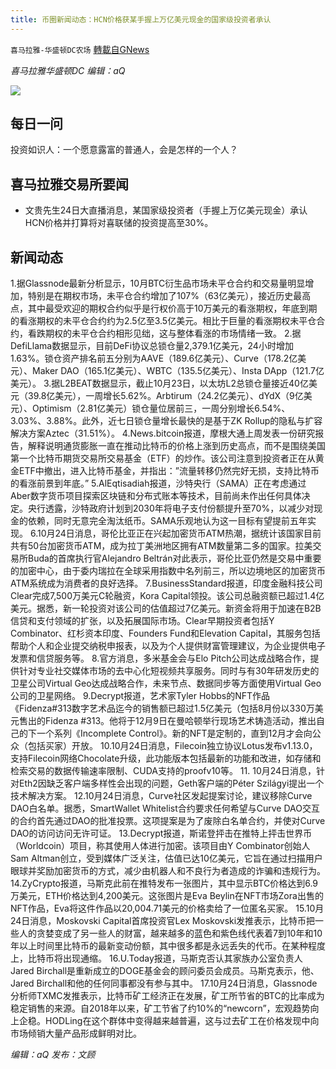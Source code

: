 ```yaml
---
title: 币圈新闻动态：HCN价格获某手握上万亿美元现金的国家级投资者承认
---
```

`喜马拉雅-华盛顿DC农场` [轉載自GNews](https://gnews.org/zh-hans/1617671/)

*喜马拉雅华盛顿DC 编辑：aQ*

![](http://himalayawashingtondc.org/wp-content/uploads/2021/07/ScreenShot-2021-07-31-at-16.20.22@2x.png)



## 每日一问





投资如识人：一个愿意露富的普通人，会是怎样的一个人？





## 喜马拉雅交易所要闻





- 文贵先生24日大直播消息，某国家级投资者（手握上万亿美元现金）承认HCN价格并打算将对喜联储的投资提高至30%。






## 新闻动态





1.据Glassnode最新分析显示，10月BTC衍生品市场未平仓合约和交易量明显增加，特别是在期权市场，未平仓合约增加了107%（63亿美元），接近历史最高点，其中最受欢迎的期权合约似乎是行权价高于10万美元的看涨期权，年底到期的看涨期权的未平仓合约约为2.5亿至3.5亿美元。相比于巨量的看涨期权未平仓合约，看跌期权的未平仓合约相形见绌，这与整体看涨的市场情绪一致。
2.据DefiLlama数据显示，目前DeFi协议总锁仓量2,379.1亿美元，24小时增加1.63%。锁仓资产排名前五分别为AAVE（189.6亿美元）、Curve（178.2亿美元）、Maker DAO（165.1亿美元）、WBTC（135.5亿美元）、Insta DApp（121.7亿美元）。
3.据L2BEAT数据显示，截止10月23日，以太坊L2总锁仓量接近40亿美元（39.8亿美元），一周增长5.62%。Arbtirum（24.2亿美元）、dYdX（9亿美元）、Optimism（2.81亿美元）锁仓量位居前三，一周分别增长6.54%、3.03%、3.88%。此外，近七日锁仓量增长最快的是基于ZK Rollup的隐私与扩容解决方案Aztec（31.51%）。
4.News.bitcoin报道，摩根大通上周发表一份研究报告，解释说明通货膨胀一直在推动比特币的价格上涨到历史高点，而不是围绕美国第一个比特币期货交易所交易基金（ETF）的炒作。该公司注意到投资者正在从黄金ETF中撤出，进入比特币基金，并指出：”流量转移仍然完好无损，支持比特币的看涨前景到年底。”
5.AlEqtisadiah报道，沙特央行（SAMA）正在考虑通过Aber数字货币项目探索区块链和分布式账本等技术，目前尚未作出任何具体决定。央行透露，沙特政府计划到2030年将电子支付份额提升至70%，以减少对现金的依赖，同时无意完全淘汰纸币。SAMA乐观地认为这一目标有望提前五年实现。
6.10月24日消息，哥伦比亚正在兴起加密货币ATM热潮，据统计该国家目前共有50台加密货币ATM，成为拉丁美洲地区拥有ATM数量第二多的国家。拉美交易所Buda的首席执行官Alejandro Beltrán对此表示，哥伦比亚仍然是交易中重要的加密中心，由于委内瑞拉在全球采用指数中名列前三，所以边境地区的加密货币ATM系统成为消费者的良好选择。
7.BusinessStandard报道，印度金融科技公司Clear完成7,500万美元C轮融资，Kora Capital领投。该公司总融资额已超过1.4亿美元。据悉，新一轮投资对该公司的估值超过7亿美元。新资金将用于加速在B2B信贷和支付领域的扩张，以及拓展国际市场。Clear早期投资者包括Y Combinator、红杉资本印度、Founders Fund和Elevation Capital，其服务包括帮助个人和企业提交纳税申报表，以及为个人提供财富管理建议，为企业提供电子发票和信贷服务等。
8.官方消息，多米基金会与Elo Pitch公司达成战略合作，提供针对专业社交媒体市场的去中心化短视频共享服务。同时与有30年研发历史的卫星公司Virtual Geo达成战略合作，未来节点、数据同步等方面使用Virtual Geo公司的卫星网络。
9.Decrypt报道，艺术家Tyler Hobbs的NFT作品《Fidenza#313数字艺术品迄今的销售额已超过1.5亿美元（包括8月份以330万美元售出的Fidenza #313。他将于12月9日在曼哈顿举行现场艺术铸造活动，推出自己的下一个系列《Incomplete Control》。新的NFT是定制的，直到12月才会向公众（包括买家）开放。
10.10月24日消息，Filecoin独立协议Lotus发布v1.13.0，支持Filecoin网络Chocolate升级，此功能版本包括最新的功能和改进，如存储和检索交易的数据传输速率限制、CUDA支持的proofv10等。
11. 10月24日消息，针对Eth2因缺乏客户端多样性会出现的问题，Geth客户端的Péter Szilágyi提出一个技术解决方案。
12.10月24日消息，Curve社区发起提案讨论，建议移除Curve DAO白名单。据悉，SmartWallet Whitelist合约要求任何希望与Curve DAO交互的合约首先通过DAO的批准投票。这项提案是为了废除白名单合约，并使对Curve DAO的访问访问无许可证。
13.Decrypt报道，斯诺登抨击在推特上抨击世界币（Worldcoin）项目，称其使用人体进行加密。该项目由Y Combinator创始人Sam Altman创立，受到媒体广泛关注，估值已达10亿美元，它旨在通过扫描用户眼球并奖励加密货币的方式，减少由机器人和不良行为者造成的诈骗和违规行为。
14.ZyCrypto报道，马斯克此前在推特发布一张图片，其中显示BTC价格达到6.9万美元，ETH价格达到4,200美元。这张图片是Eva Beylin在NFT市场Zora出售的NFT作品，Eva将这件作品以20,004.71美元的价格卖给了一位匿名买家。
15.10月24日消息，Moskovski Capital首席投资官Lex Moskovski发推表示，比特币把一些人的贪婪变成了另一些人的财富，越来越多的蓝色和紫色线代表着7到10年和10年以上时间里比特币的最新变动份额，其中很多都是永远丢失的代币。在某种程度上，比特币将出现通缩。
16.U.Today报道，马斯克否认其家族办公室负责人Jared Birchall是重新成立的DOGE基金会的顾问委员会成员。马斯克表示，他、Jared Birchall和他的任何同事都没有参与其中。
17.10月24日消息，Glassnode分析师TXMC发推表示，比特币矿工经济正在发展，矿工所节省的BTC的比率成为稳定销售的来源。自2018年以来，矿工节省了约10%的“newcorn”，宏观趋势向上企稳。HODLing在这个群体中变得越来越普遍，这与过去矿工在价格发现中向市场倾销大量产品形成鲜明对比。





*编辑：aQ
发布：文顾*
